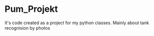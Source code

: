 # Pum_Projekt
It's code created as a project for my python classes. Mainly about tank recognision by photos
